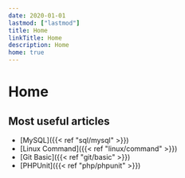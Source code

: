 ```yaml
---
date: 2020-01-01
lastmod: ["lastmod"]
title: Home
linkTitle: Home
description: Home
home: true
---
```


# Home

## Most useful articles
- [MySQL]({{< ref "sql/mysql" >}})
- [Linux Command]({{< ref "linux/command" >}})
- [Git Basic]({{< ref "git/basic" >}})
- [PHPUnit]({{< ref "php/phpunit" >}})